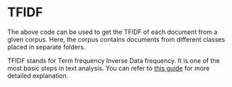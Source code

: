 # TFIDF
The above code can be used to get the TFIDF of each document from a given corpus.
Here, the corpus contains documents from different classes placed in separate folders.

TFIDF stands for Term frequency Inverse Data frequency.
It is one of the most basic steps in text analysis.
You can refer to [this guide](https://medium.freecodecamp.org/how-to-process-textual-data-using-tf-idf-in-python-cd2bbc0a94a3) for more detailed explanation.
